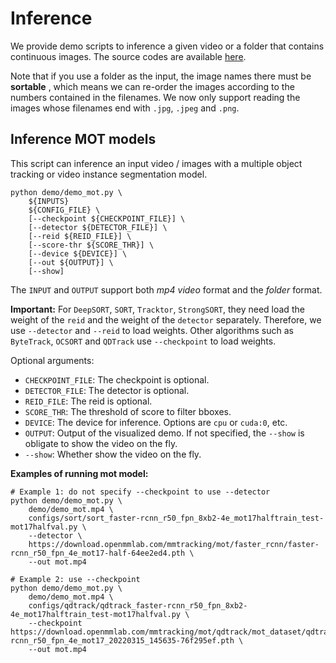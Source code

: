 # Inference

We provide demo scripts to inference a given video or a folder that contains continuous images. The source codes are available [here](https://github.com/open-mmlab/mmdetection/tree/tracking/demo).

Note that if you use a folder as the input, the image names there must be  **sortable** , which means we can re-order the images according to the numbers contained in the filenames. We now only support reading the images whose filenames end with `.jpg`, `.jpeg` and `.png`.

## Inference MOT models

This script can inference an input video / images with a multiple object tracking or video instance segmentation model.

```shell
python demo/demo_mot.py \
    ${INPUTS}
    ${CONFIG_FILE} \
    [--checkpoint ${CHECKPOINT_FILE}] \
    [--detector ${DETECTOR_FILE}] \
    [--reid ${REID_FILE}] \
    [--score-thr ${SCORE_THR}] \
    [--device ${DEVICE}] \
    [--out ${OUTPUT}] \
    [--show]
```

The `INPUT` and `OUTPUT` support both _mp4 video_ format and the _folder_ format.

**Important:** For `DeepSORT`, `SORT`, `Tracktor`, `StrongSORT`, they need load the weight of the `reid` and the weight of the `detector` separately. Therefore, we use `--detector` and `--reid` to load weights. Other algorithms such as `ByteTrack`, `OCSORT` and `QDTrack` use `--checkpoint` to load weights.

Optional arguments:

- `CHECKPOINT_FILE`: The checkpoint is optional.
- `DETECTOR_FILE`: The detector is optional.
- `REID_FILE`: The reid is optional.
- `SCORE_THR`: The threshold of score to filter bboxes.
- `DEVICE`: The device for inference. Options are `cpu` or `cuda:0`, etc.
- `OUTPUT`: Output of the visualized demo. If not specified, the `--show` is obligate to show the video on the fly.
- `--show`: Whether show the video on the fly.

**Examples of running mot model:**

```shell
# Example 1: do not specify --checkpoint to use --detector
python demo/demo_mot.py \
    demo/demo_mot.mp4 \
    configs/sort/sort_faster-rcnn_r50_fpn_8xb2-4e_mot17halftrain_test-mot17halfval.py \
    --detector \
    https://download.openmmlab.com/mmtracking/mot/faster_rcnn/faster-rcnn_r50_fpn_4e_mot17-half-64ee2ed4.pth \
    --out mot.mp4

# Example 2: use --checkpoint
python demo/demo_mot.py \
    demo/demo_mot.mp4 \
    configs/qdtrack/qdtrack_faster-rcnn_r50_fpn_8xb2-4e_mot17halftrain_test-mot17halfval.py \
    --checkpoint https://download.openmmlab.com/mmtracking/mot/qdtrack/mot_dataset/qdtrack_faster-rcnn_r50_fpn_4e_mot17_20220315_145635-76f295ef.pth \
    --out mot.mp4
```
